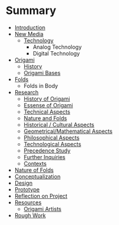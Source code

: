 # Summary

* [Introduction](README.md)
* [New Media](new-media.md)
  * [Technology](new-media/technology.md)
    * Analog Technology
    * Digital Technology
* [Origami](origami.md)
  * [History](origami/history.md)
  * [Origami Bases](origami-bases.md)
* [Folds](folds.md)
  * Folds in Body
* [Research](research.md)
  * [History of Origami](chapter1.md)
  * [Essense of Origami](chapter1/essense-of-origami.md)
  * [Technical Aspects](technical-aspect-on-origami.md)
  * [Nature and Folds](nature-and-biomimicry.md)
  * [Historical / Cultural Aspects](historical-and-cultural-perspectives.md)
  * [Geometrical/Mathematical Aspects](geometricalmathematical-aspect.md)
  * [Philosophical Aspects](philosophical-perspectives.md)
  * [Technological Aspects](technological-aspects.md)
  * [Precedence Study](precedences.md)
  * [Further Inquiries](further-inquiries.md)
  * [Contexts](contexts.md)
* [Nature of Folds](essay.md)
* [Conceptualization](conceptualization.md)
* [Design](design.md)
* [Prototype](prototype.md)
* [Reflection on Project](reflection-on-project.md)
* [Resources](resources.md)
  * [Origami Artists](resources/origami-artists.md)
* [Rough Work](rough-work.md)

